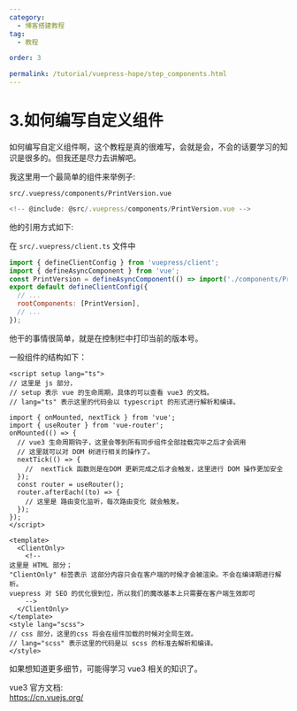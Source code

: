 ```yaml
---
category:
  - 博客搭建教程
tag:
  - 教程

order: 3

permalink: /tutorial/vuepress-hope/step_components.html
---
```


# 3.如何编写自定义组件

如何编写自定义组件啊，这个教程是真的很难写，会就是会，不会的话要学习的知识是很多的。但我还是尽力去讲解吧。

我这里用一个最简单的组件来举例子:

`src/.vuepress/components/PrintVersion.vue`

```js
<!-- @include: @src/.vuepress/components/PrintVersion.vue -->
```

他的引用方式如下:

在 `src/.vuepress/client.ts` 文件中

```js
import { defineClientConfig } from 'vuepress/client';
import { defineAsyncComponent } from 'vue';
const PrintVersion = defineAsyncComponent(() => import('./components/PrintVersion.vue'));
export default defineClientConfig({
  // ...
  rootComponents: [PrintVersion],
  // ...
});
```

他干的事情很简单，就是在控制栏中打印当前的版本号。

一般组件的结构如下：

```vue
<script setup lang="ts">
// 这里是 js 部分，
// setup 表示 vue 的生命周期，具体的可以查看 vue3 的文档。
// lang="ts" 表示这里的代码会以 typescript 的形式进行解析和编译。

import { onMounted, nextTick } from 'vue';
import { useRouter } from 'vue-router';
onMounted(() => {
  // vue3 生命周期钩子，这里会等到所有同步组件全部挂载完毕之后才会调用
  // 这里就可以对 DOM 树进行相关的操作了。
  nextTick(() => {
    //  nextTick 函数则是在DOM 更新完成之后才会触发，这里进行 DOM 操作更加安全
  });
  const router = useRouter();
  router.afterEach((to) => {
    // 这里是 路由变化监听，每次路由变化 就会触发。
  });
});
</script>

<template>
  <ClientOnly>
    <!-- 
这里是 HTML 部分；
"ClientOnly" 标签表示 这部分内容只会在客户端的时候才会被渲染。不会在编译期进行解析。
vuepress 对 SEO 的优化很到位，所以我们的魔改基本上只需要在客户端生效即可 
    -->
  </ClientOnly>
</template>
<style lang="scss">
// css 部分，这里的css 将会在组件加载的时候对全局生效。
// lang="scss" 表示这里的代码是以 scss 的标准去解析和编译。
</style>
```

如果想知道更多细节，可能得学习 vue3 相关的知识了。

vue3 官方文档:  
https://cn.vuejs.org/
